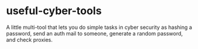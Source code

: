 # useful-cyber-tools
A little multi-tool that lets you do simple tasks in cyber security as hashing a password, send an auth mail to someone, generate a random password, and check proxies.
